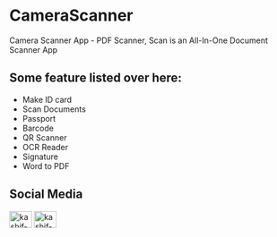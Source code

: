 # CameraScanner

Camera Scanner App - PDF Scanner, Scan is an All-In-One Document Scanner App

## Some feature listed over here:
<ul>
<li> Make ID card </li>
<li> Scan Documents </li>
<li> Passport </li>
<li> Barcode </li>
<li> QR Scanner </li>
<li> OCR Reader </li>
<li> Signature </li>
<li> Word to PDF </li>

</ul>

## Social Media

<p align="left">
<a href="https://www.linkedin.com/in/harshsuvagiya" target="blank"><img align="center" src="https://raw.githubusercontent.com/rahuldkjain/github-profile-readme-generator/master/src/images/icons/Social/linked-in-alt.svg" alt="kashif-mehmood" height="30" width="40" /></a>
<a href="https://stackoverflow.com/users/10838454/harsh-suvagiya" target="blank"><img align="center" src="https://raw.githubusercontent.com/rahuldkjain/github-profile-readme-generator/master/src/images/icons/Social/stack-overflow.svg" alt="kashif-mehmood" height="30" width="40" /></a>

